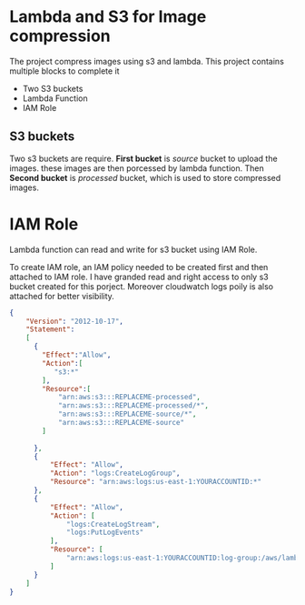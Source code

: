 # Lambda and S3 for Image compression

The project compress images using s3 and lambda. This project contains multiple blocks to complete it

- Two S3 buckets
- Lambda Function
- IAM Role

## S3 buckets

Two s3 buckets are require. **First bucket** is *source* bucket to upload the images. these images are then porcessed by lambda function. Then **Second bucket** is *processed* bucket, which is used to store compressed images.

# IAM Role

Lambda function can read and write for s3 bucket using IAM Role. 

To create IAM role, an IAM policy needed to be created first and then attached to IAM role. I have granded read and right access to only s3 bucket created for this porject. Moreover cloudwatch logs poily is also attached for better visibility.


```JSON
{
	"Version": "2012-10-17",
	"Statement": 
	[
	  {
		"Effect":"Allow",
		"Action":[
		   "s3:*"
		],
		"Resource":[
			"arn:aws:s3:::REPLACEME-processed",
			"arn:aws:s3:::REPLACEME-processed/*",
			"arn:aws:s3:::REPLACEME-source/*",
			"arn:aws:s3:::REPLACEME-source"
		]
		
	  },
	  {
		  "Effect": "Allow",
		  "Action": "logs:CreateLogGroup",
		  "Resource": "arn:aws:logs:us-east-1:YOURACCOUNTID:*"
	  },
	  {
		  "Effect": "Allow",
		  "Action": [
			  "logs:CreateLogStream",
			  "logs:PutLogEvents"
		  ],
		  "Resource": [
			  "arn:aws:logs:us-east-1:YOURACCOUNTID:log-group:/aws/lambda/pixelator:*"
		  ]
	  }
	]
}
```
